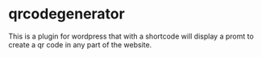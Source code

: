 # qrcodegenerator
This is a plugin for wordpress that with a shortcode will display a promt to create a qr code in any part of the website.

